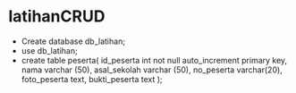 # latihanCRUD

- Create database db_latihan;
- use db_latihan;
- create table peserta(
id_peserta int not null auto_increment primary key,
nama varchar (50),
asal_sekolah varchar (50),
no_peserta varchar(20),
foto_peserta text,
bukti_peserta text
);
